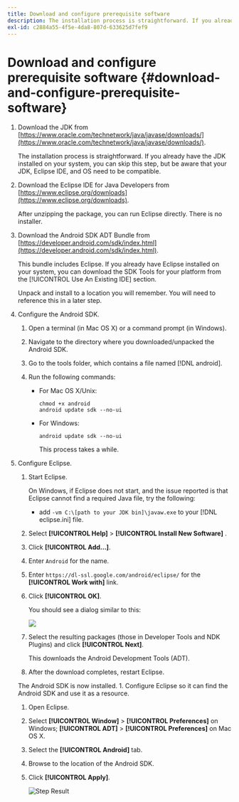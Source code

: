 ```yaml
---
title: Download and configure prerequisite software
description: The installation process is straightforward. If you already have the JDK installed on your system, you can skip this step, but be aware that your JDK, Eclipse IDE, and OS need to be compatible.
exl-id: c2884a55-4f5e-4da8-807d-633625d7fef9
---
```

# Download and configure prerequisite software {#download-and-configure-prerequisite-software}

1. Download the JDK from [https://www.oracle.com/technetwork/java/javase/downloads/](https://www.oracle.com/technetwork/java/javase/downloads/).

   The installation process is straightforward. If you already have the JDK installed on your system, you can skip this step, but be aware that your JDK, Eclipse IDE, and OS need to be compatible.
1. Download the Eclipse IDE for Java Developers from [https://www.eclipse.org/downloads](https://www.eclipse.org/downloads).

   After unzipping the package, you can run Eclipse directly. There is no installer.
1. Download the Android SDK ADT Bundle from [https://developer.android.com/sdk/index.html](https://developer.android.com/sdk/index.html).

   This bundle includes Eclipse. If you already have Eclipse installed on your system, you can download the SDK Tools for your platform from the [!UICONTROL Use An Existing IDE] section.

   Unpack and install to a location you will remember. You will need to reference this in a later step.
1. Configure the Android SDK.
   1. Open a terminal (in Mac OS X) or a command prompt (in Windows).
   1. Navigate to the directory where you downloaded/unpacked the Android SDK.
   1. Go to the tools folder, which contains a file named [!DNL android].
   1. Run the following commands:

      * For Mac OS X/Unix:        
       
        ```       
        chmod +x android 
        android update sdk --no-ui
        ```       
       
      * For Windows:        
       
        ```       
        android update sdk --no-ui
        ```

        This process takes a while. 
       
1. Configure Eclipse.
   1. Start Eclipse.

      On Windows, if Eclipse does not start, and the issue reported is that Eclipse cannot find a required Java file, try the following:

      * add `-vm C:\[path to your JDK bin]\javaw.exe` to your [!DNL eclipse.ini] file.
   1. Select  **[!UICONTROL Help]** > **[!UICONTROL Install New Software]** .
   1. Click **[!UICONTROL Add...]**.
   1. Enter `Android` for the name.
   1. Enter `https://dl-ssl.google.com/android/eclipse/` for the **[!UICONTROL Work with]** link.
   1. Click **[!UICONTROL OK]**.

      You should see a dialog similar to this:
   
      ![](assets/available_software.jpg)

   1. Select the resulting packages (those in Developer Tools and NDK Plugins) and click **[!UICONTROL Next]**.
   
      This downloads the Android Development Tools (ADT).   
   1. After the download completes, restart Eclipse.

   The Android SDK is now installed. 1. Configure Eclipse so it can find the Android SDK and use it as a resource.
   1. Open Eclipse.
   1. Select  **[!UICONTROL Window]** > **[!UICONTROL Preferences]** on Windows;  **[!UICONTROL ADT]** > **[!UICONTROL Preferences]** on Mac OS X.
   1. Select the **[!UICONTROL Android]** tab.
   1. Browse to the location of the Android SDK.
   1. Click **[!UICONTROL Apply]**.
   
      ![Step Result](assets/ss2.jpg)
